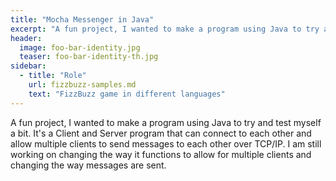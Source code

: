 ```yaml
---
title: "Mocha Messenger in Java"
excerpt: "A fun project, I wanted to make a program using Java to try and test myself a bit."
header:
  image: foo-bar-identity.jpg
  teaser: foo-bar-identity-th.jpg
sidebar:
  - title: "Role"
    url: fizzbuzz-samples.md
    text: "FizzBuzz game in different languages"
---
```


A fun project, I wanted to make a program using Java to try and test myself a bit. It's a Client and Server program that can
connect to each other and allow multiple clients to send messages to each other over TCP/IP. I am still working on changing
the way it functions to allow for multiple clients and changing the way messages are sent.
